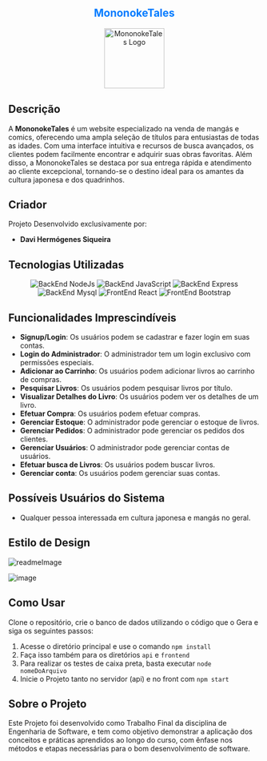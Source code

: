 <h2 align="center" style="color: #007BFF;" class="text-center">MononokeTales </h2>

<p align="center">
  <img src="https://cdn-icons-png.flaticon.com/128/10384/10384254.png"  alt="MononokeTales Logo", width="120", height="120">
</p>                

## Descrição
A **MononokeTales** é um website especializado na venda de mangás e comics, oferecendo uma ampla seleção de títulos para entusiastas de todas as idades. Com uma interface intuitiva e recursos de busca avançados, os clientes podem facilmente encontrar e adquirir suas obras favoritas. Além disso, a MononokeTales se destaca por sua entrega rápida e atendimento ao cliente excepcional, tornando-se o destino ideal para os amantes da cultura japonesa e dos quadrinhos.

## Criador
Projeto Desenvolvido exclusivamente por:
- **Davi Hermógenes Siqueira**

## Tecnologias Utilizadas
<p align="center">
  <img src="https://img.shields.io/badge/BackEnd-NodeJs-brightgreen" alt="BackEnd NodeJs">
  <img src="https://img.shields.io/badge/BackEnd-JavaScript-yellow" alt="BackEnd JavaScript">
  <img src="https://img.shields.io/badge/BackEnd-Express-blue" alt="BackEnd Express">
  <img src="https://img.shields.io/badge/DataBase-Mysql-blue" alt="BackEnd Mysql">
  <img src="https://img.shields.io/badge/FrontEnd-React-blue" alt="FrontEnd React">
  <img src="https://img.shields.io/badge/FrontEnd-Bootstrap-blue" alt="FrontEnd Bootstrap">
</p>

## Funcionalidades Imprescindíveis

- **Signup/Login**: Os usuários podem se cadastrar e fazer login em suas contas.
- **Login do Administrador**: O administrador tem um login exclusivo com permissões especiais.
- **Adicionar ao Carrinho**: Os usuários podem adicionar livros ao carrinho de compras.
- **Pesquisar Livros**: Os usuários podem pesquisar livros por título.
- **Visualizar Detalhes do Livro**: Os usuários podem ver os detalhes de um livro.
- **Efetuar Compra**: Os usuários podem efetuar compras.
- **Gerenciar Estoque**: O administrador pode gerenciar o estoque de livros.
- **Gerenciar Pedidos**: O administrador pode gerenciar os pedidos dos clientes.
- **Gerenciar Usuários**: O administrador pode gerenciar contas de usuários.
- **Efetuar busca de Livros**: Os usuários podem buscar livros.
- **Gerenciar conta**: Os usuários podem gerenciar suas contas.

## Possíveis Usuários do Sistema
- Qualquer pessoa interessada em cultura japonesa e mangás no geral.

## Estilo de Design 

![readmeImage](https://github.com/Ausslanderr/MononokeTales/assets/81874524/6537960a-e34c-4930-90cb-ca8f3716cc2b)

![image](https://github.com/Ausslanderr/MononokeTales/assets/81874524/c0f3b65d-c5dc-4042-8460-6c28befe3d27)


## Como Usar
Clone o repositório, crie o banco de dados utilizando o código que o Gera e siga os seguintes passos: 
1. Acesse o diretório principal e use o comando ```npm install```
2. Faça isso também para os diretórios `api` e `frontend`
3. Para realizar os testes de caixa preta, basta executar ```node nomeDoArquivo```
4. Inicie o Projeto tanto no servidor (api) e no front com `npm start`

## Sobre o Projeto
Este Projeto foi desenvolvido como Trabalho Final da disciplina de Engenharia de Software, e tem como objetivo demonstrar a aplicação dos conceitos e práticas aprendidos ao longo do curso, com ênfase nos métodos e etapas necessárias para o bom desenvolvimento de software.

